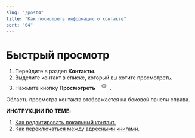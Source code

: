 ```yaml
---
slug: "/post4"
title: "Как посмотреть информацию о контакте"
sort: "04"
---
```


# Быстрый просмотр

1. Перейдите в раздел **Контакты**.
2. Выделите контакт в списке, который вы хотите просмотреть.
3. Нажмите кнопку **Просмотреть** ![view-icon.png](./images/view-icon.png "Посмотреть контакт").

Область просмотра контакта отображается на боковой панели справа.

**ИНСТРУКЦИИ ПО ТЕМЕ:**  
1. [Как редактировать локальный контакт.](./edit-contact.md)  
2. [Как переключаться между адресными книгами.](./select-books.md)  


